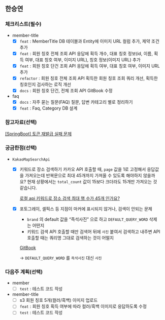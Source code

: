 ## 한승연

### 체크리스트(필수)

- member-title
    - [x]  `feat` : MemberTitle DB 테이블과 Entity에 이미지 URL 컬럼 추가, 제약 조건 추가
    - [x]  `feat` : 회원 칭호 전체 조회 API 응답에 획득 개수, 대표 칭호 정보(id, 이름, 획득 여부, 대표 칭호 여부, 이미지 URL), 칭호 정보(이미지 URL) 추가
    - [x]  `feat` : 회원 칭호 단건 조회 API 응답에 획득 여부, 대표 칭호 여부, 이미지 URL 추가
    - [x]  `refactor` : 회원 칭호 전체 조회 API 획득한 회원 칭호 조회 쿼리 개선, 획득한 칭호인지 검사하는 로직 개선
    - [x]  `docs` : 회원 칭호 단건, 전체 조회 API GitBook 수정
- faq
    - [x]  `docs` : 자주 묻는 질문(FAQ) 질문, 답변 카테고리 별로 정리하기
    - [x]  `feat` : Faq, Category DB 설계

### 참고자료(선택)

[[SpringBoot] 토큰 재발급 실패 문제](https://www.notion.so/SpringBoot-2ba1023ecb8844a1b3b703f9380e7035)

### 궁금한점(선택)

- `KakaoMapSearchApi`
    - [x]  키워드로 장소 검색하기 카카오 API 호출할 때, `page` 값을 1로 고정해서 응답값을 가져오는데 반복문으로 최대 45개까지 가져올 수 있도록 해야하지 않을까요? 현재 상황에서는 `total_count` 값이 15보다 크더라도 15개만 가져오는 것 같습니다.
        
        [로컬 api 키워드로 장소 검색 최대 행 수가 45개 인가요?](https://devtalk.kakao.com/t/api-45/37713/3)
        
    - [x]  포토그레이, 셀픽스 등 지점이 마커에 표시되지 않거나, 검색이 안되는 문제
        - `brand` 의 default 값을 “즉석사진” 으로 하고 `DEFAULT_QUERY_WORD` 삭제는 어떤지
        - 키워드 검색 API 호출할 때만 검색어 뒤에 `사진` 붙여서 검색하고 내주변 API 호출할 때는 쿼리명 그대로 검색하는 것이 어떨지
        
        [GitBook](https://app.gitbook.com/o/emlNjMz5Y4reISMVGPyD/s/Iym42h0SChtj4ZhNp4xk/api-reference/shop-api#undefined-2)
        
        → `DEFAULT_QUERY_WORD` 를 `즉석사진` 대신 `사진`
        

### 다음주 계획(선택)

- member
    - [ ]  `test` : 테스트 코드 작성
- member-title
    - [ ]  s3 회원 칭호 5개(컬러/흑백) 이미지 업로드
    - [ ]  `feat` : 회원 칭호 획득 여부에 따라 컬러/흑백 이미지로 응답하도록 수정
    - [ ]  `test` : 테스트 코드 작성
